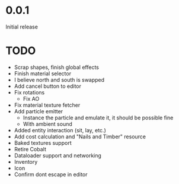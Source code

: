 # 0.0.1

Initial release

# TODO

* Scrap shapes, finish global effects
* Finish material selector
* I believe north and south is swapped
* Add cancel button to editor
* Fix rotations
    * Fix AO
* Fix material texture fetcher
* Add particle emitter
    * Instance the particle and emulate it, it should be possible fine
    * With ambient sound
* Added entity interaction (sit, lay, etc.)
* Add cost calculation and "Nails and Timber" resource
* Baked textures support
* Retire Cobalt
* Dataloader support and networking
* Inventory
* Icon
* Confirm dont escape in editor